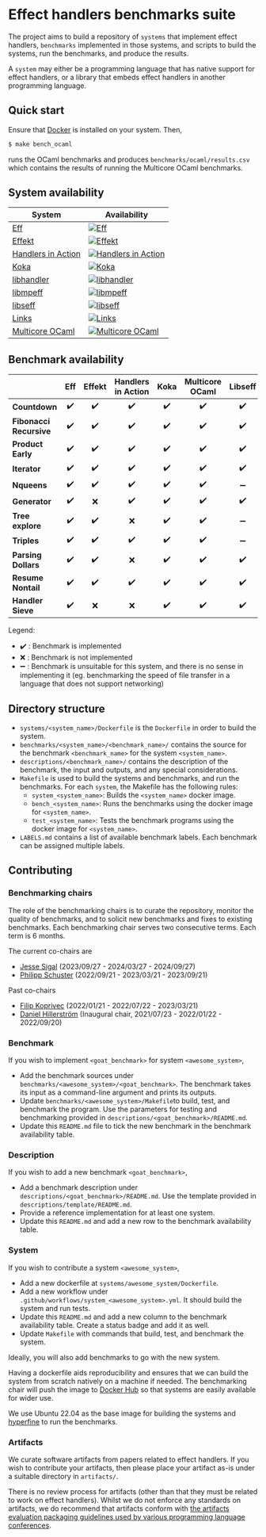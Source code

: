 # Effect handlers benchmarks suite

The project aims to build a repository of `systems` that implement
effect handlers, `benchmarks` implemented in those systems, and scripts to
build the systems, run the benchmarks, and produce the results.

A `system` may either be a programming language that has native support for
effect handlers, or a library that embeds effect handlers in another programming
language.

## Quick start

Ensure that [Docker](https://www.docker.com/) is installed on your system. Then,

```bash
$ make bench_ocaml
```

runs the OCaml benchmarks and produces `benchmarks/ocaml/results.csv` which
contains the results of running the Multicore OCaml benchmarks.

## System availability

| System | Availability |
|--------|--------------|
| [Eff](https://github.com/matijapretnar/eff) | [![Eff](https://github.com/effect-handlers/effect-handlers-bench/actions/workflows/system_eff.yml/badge.svg)](https://github.com/effect-handlers/effect-handlers-bench/actions/workflows/system_eff.yml) |
| [Effekt](https://github.com/effekt-lang/effekt) | [![Effekt](https://github.com/effect-handlers/effect-handlers-bench/actions/workflows/system_effekt.yml/badge.svg)](https://github.com/effect-handlers/effect-handlers-bench/actions/workflows/system_effekt.yml) |
| [Handlers in Action](https://github.com/slindley/effect-handlers) | [![Handlers in Action](https://github.com/effect-handlers/effect-handlers-bench/actions/workflows/system_hia.yml/badge.svg)](https://github.com/effect-handlers/effect-handlers-bench/actions/workflows/system_hia.yml) |
| [Koka](https://github.com/koka-lang/koka) | [![Koka](https://github.com/effect-handlers/effect-handlers-bench/actions/workflows/system_koka.yml/badge.svg)](https://github.com/effect-handlers/effect-handlers-bench/actions/workflows/system_koka.yml) |
| [libhandler](https://github.com/koka-lang/libhandler) | [![libhandler](https://github.com/effect-handlers/effect-handlers-bench/actions/workflows/system_libhandler.yml/badge.svg)](https://github.com/effect-handlers/effect-handlers-bench/actions/workflows/system_libhandler.yml) |
| [libmpeff](https://github.com/koka-lang/libmprompt) | [![libmpeff](https://github.com/effect-handlers/effect-handlers-bench/actions/workflows/system_libmpeff.yml/badge.svg)](https://github.com/effect-handlers/effect-handlers-bench/actions/workflows/system_libmpeff.yml) |
| [libseff](https://github.com/effect-handlers/libseff.git) | [![libseff](https://github.com/effect-handlers/effect-handlers-bench/actions/workflows/system_libseff.yml/badge.svg)](https://github.com/effect-handlers/effect-handlers-bench/actions/workflows/system_libseff.yml) |
| [Links](https://github.com/links-lang/links) | [![Links](https://github.com/effect-handlers/effect-handlers-bench/actions/workflows/system_links.yml/badge.svg)](https://github.com/effect-handlers/effect-handlers-bench/actions/workflows/system_links.yml) |
| [Multicore OCaml](https://github.com/ocaml-multicore/ocaml-multicore) | [![Multicore OCaml](https://github.com/effect-handlers/effect-handlers-bench/actions/workflows/system_ocaml.yml/badge.svg)](https://github.com/effect-handlers/effect-handlers-bench/actions/workflows/system_ocaml.yml) |


## Benchmark availability

|                         | Eff                | Effekt             | Handlers in Action | Koka               | Multicore OCaml    | Libseff            | Libmpeff            |
| :---------------------- | :----------------: | :----------------: | :----------------: | :----------------: | :----------------: | :----------------: | :----------------: |
| **Countdown**           | :heavy_check_mark: | :heavy_check_mark: | :heavy_check_mark: | :heavy_check_mark: | :heavy_check_mark: | :heavy_check_mark: | :heavy_check_mark: |
| **Fibonacci Recursive** | :heavy_check_mark: | :heavy_check_mark: | :heavy_check_mark: | :heavy_check_mark: | :heavy_check_mark: | :heavy_check_mark: | :heavy_check_mark: |
| **Product Early**       | :heavy_check_mark: | :heavy_check_mark: | :heavy_check_mark: | :heavy_check_mark: | :heavy_check_mark: | :heavy_check_mark: | :heavy_check_mark: |
| **Iterator**            | :heavy_check_mark: | :heavy_check_mark: | :heavy_check_mark: | :heavy_check_mark: | :heavy_check_mark: | :heavy_check_mark: | :heavy_check_mark: |
| **Nqueens**             | :heavy_check_mark: | :heavy_check_mark: | :heavy_check_mark: | :heavy_check_mark: | :heavy_check_mark: | :heavy_minus_sign: | :x:                |
| **Generator**           | :heavy_check_mark: | :x:                | :heavy_check_mark: | :heavy_check_mark: | :heavy_check_mark: | :heavy_check_mark: | :heavy_check_mark: |
| **Tree explore**        | :heavy_check_mark: | :heavy_check_mark: | :x:                | :heavy_check_mark: | :heavy_check_mark: | :heavy_minus_sign: | :x:                |
| **Triples**             | :heavy_check_mark: | :heavy_check_mark: | :heavy_check_mark: | :heavy_check_mark: | :heavy_check_mark: | :heavy_minus_sign: | :x:                |
| **Parsing Dollars**     | :heavy_check_mark: | :heavy_check_mark: | :x:                | :heavy_check_mark: | :heavy_check_mark: | :heavy_check_mark: | :heavy_check_mark: |
| **Resume Nontail**      | :heavy_check_mark: | :heavy_check_mark: | :heavy_check_mark: | :heavy_check_mark: | :heavy_check_mark: | :heavy_check_mark: | :heavy_check_mark: |
| **Handler Sieve**       | :heavy_check_mark: | :x:                | :x:                | :heavy_check_mark: | :heavy_check_mark: | :heavy_check_mark: | :heavy_check_mark: |

Legend:

+ :heavy_check_mark: : Benchmark is implemented
+ :x: : Benchmark is not implemented
+ :heavy_minus_sign: : Benchmark is unsuitable for this system, and there is no sense in implementing it (eg. benchmarking the speed of file transfer in a language that does not support networking)

## Directory structure

+ `systems/<system_name>/Dockerfile` is the `Dockerfile` in order to build
  the system.
+ `benchmarks/<system_name>/<benchmark_name>/` contains the source for the
  benchmark `<benchmark_name>` for the system `<system_name>`.
+ `descriptions/<benchmark_name>/` contains the description of
  the benchmark, the input and outputs, and any special considerations.
+ `Makefile` is used to build the systems and benchmarks, and run the
  benchmarks. For each `system`, the Makefile has the following rules:
  - `system_<system_name>`: Builds the `<system_name>` docker image.
  - `bench_<system_name>`: Runs the benchmarks using the docker image for `<system_name>`.
  - `test_<system_name>`: Tests the benchmark programs using the docker image for `<system_name>`.
+ `LABELS.md` contains a list of available benchmark labels.
  Each benchmark can be assigned multiple labels.

## Contributing

### Benchmarking chairs

The role of the benchmarking chairs is to curate the repository,
monitor the quality of benchmarks, and to solicit new benchmarks and
fixes to existing benchmarks. Each benchmarking chair serves two
consecutive terms. Each term is 6 months.

The current co-chairs are

* [Jesse Sigal](https://github.com/jasigal) (2023/09/27 - 2024/03/27 - 2024/09/27)
* [Philipp Schuster](https://github.com/phischu) (2022/09/21 - 2023/03/21 - 2023/09/21)

Past co-chairs

* [Filip Koprivec](https://github.com/jO-Osko) (2022/01/21 - 2022/07/22 - 2023/03/21)
* [Daniel Hillerström](https://github.com/dhil) (Inaugural chair, 2021/07/23 - 2022/01/22 - 2022/09/20)


### Benchmark

If you wish to implement `<goat_benchmark>` for system `<awesome_system>`,

+ Add the benchmark sources under `benchmarks/<awesome_system>/<goat_benchmark>`.
  The benchmark takes its input as a command-line argument and prints its outputs.
+ Update `benchmarks/<awesome_system>/Makefile`to build, test, and benchmark the program.
  Use the parameters for testing and benchmarking provided in `descriptions/<goat_benchmark>/README.md`.
+ Update this `README.md` file to tick the new benchmark in the benchmark availability table.

### Description

If you wish to add a new benchmark `<goat_benchmark>`,

+ Add a benchmark description under `descriptions/<goat_benchmark>/README.md`.
  Use the template provided in `descriptions/template/README.md`.
+ Provide a reference implementation for at least one system.
+ Update this `README.md` and add a new row to the benchmark availability table.

### System

If you wish to contribute a system `<awesome_system>`,

+ Add a new dockerfile at `systems/awesome_system/Dockerfile`.
+ Add a new workflow under `.github/workflows/system_<awesome_system>.yml`.
  It should build the system and run tests.
+ Update this `README.md` and add a new column to the benchmark availability table.
  Create a status badge and add it as well.
+ Update `Makefile` with commands that build, test, and benchmark the system.

Ideally, you will also add benchmarks to go with the new system.

Having a dockerfile aids reproducibility and ensures that we can build the system from
scratch natively on a machine if needed. The benchmarking chair will push the image
to [Docker Hub](https://hub.docker.com/repository/docker/effecthandlers/effect-handlers) so
that systems are easily available for wider use.

We use Ubuntu 22.04 as the base image for building the systems and
[hyperfine](https://github.com/sharkdp/hyperfine) to run the benchmarks.

### Artifacts

We curate software artifacts from papers related to effect
handlers. If you wish to contribute your artifacts, then please place
your artifact as-is under a suitable directory in `artifacts/`.

There is no review process for artifacts (other than that they must be
related to work on effect handlers). Whilst we do not enforce any
standards on artifacts, we do recommend that artifacts conform with
[the artifacts evaluation packaging guidelines used by various
programming language
conferences](https://artifact-eval.org/guidelines.html).
